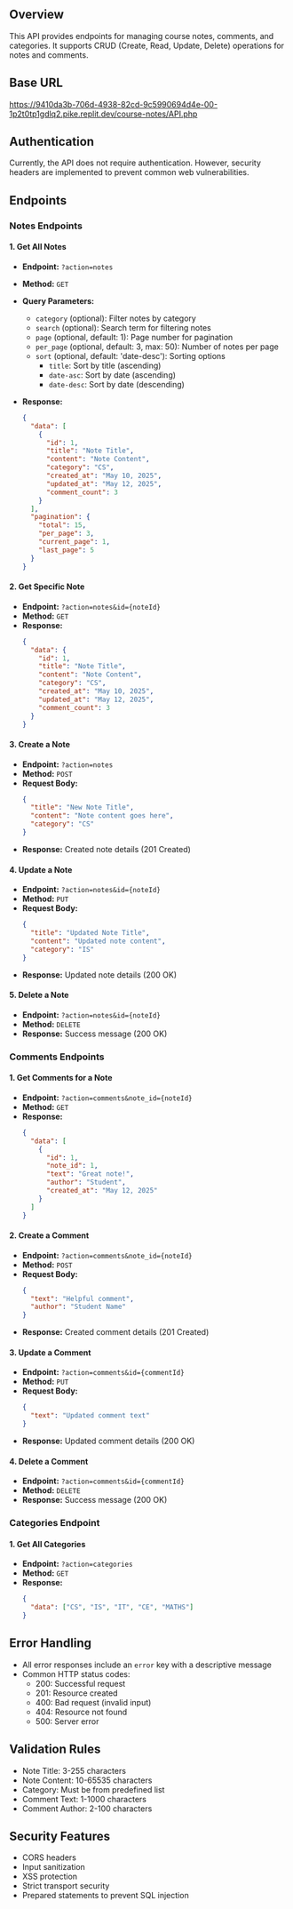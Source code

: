 
## Overview
This API provides endpoints for managing course notes, comments, and categories. It supports CRUD (Create, Read, Update, Delete) operations for notes and comments.

## Base URL
https://9410da3b-706d-4938-82cd-9c5990694d4e-00-1p2t0tp1gdlq2.pike.replit.dev/course-notes/API.php

## Authentication
Currently, the API does not require authentication. However, security headers are implemented to prevent common web vulnerabilities.

## Endpoints

### Notes Endpoints

#### 1. Get All Notes
- **Endpoint:** `?action=notes`
- **Method:** `GET`
- **Query Parameters:**
  - `category` (optional): Filter notes by category
  - `search` (optional): Search term for filtering notes
  - `page` (optional, default: 1): Page number for pagination
  - `per_page` (optional, default: 3, max: 50): Number of notes per page
  - `sort` (optional, default: 'date-desc'): Sorting options
    - `title`: Sort by title (ascending)
    - `date-asc`: Sort by date (ascending)
    - `date-desc`: Sort by date (descending)

- **Response:**
  ```json
  {
    "data": [
      {
        "id": 1,
        "title": "Note Title",
        "content": "Note Content",
        "category": "CS",
        "created_at": "May 10, 2025",
        "updated_at": "May 12, 2025",
        "comment_count": 3
      }
    ],
    "pagination": {
      "total": 15,
      "per_page": 3,
      "current_page": 1,
      "last_page": 5
    }
  }
  ```

#### 2. Get Specific Note
- **Endpoint:** `?action=notes&id={noteId}`
- **Method:** `GET`
- **Response:**
  ```json
  {
    "data": {
      "id": 1,
      "title": "Note Title",
      "content": "Note Content",
      "category": "CS",
      "created_at": "May 10, 2025",
      "updated_at": "May 12, 2025",
      "comment_count": 3
    }
  }
  ```

#### 3. Create a Note
- **Endpoint:** `?action=notes`
- **Method:** `POST`
- **Request Body:**
  ```json
  {
    "title": "New Note Title",
    "content": "Note content goes here",
    "category": "CS"
  }
  ```
- **Response:** Created note details (201 Created)

#### 4. Update a Note
- **Endpoint:** `?action=notes&id={noteId}`
- **Method:** `PUT`
- **Request Body:**
  ```json
  {
    "title": "Updated Note Title",
    "content": "Updated note content",
    "category": "IS"
  }
  ```
- **Response:** Updated note details (200 OK)

#### 5. Delete a Note
- **Endpoint:** `?action=notes&id={noteId}`
- **Method:** `DELETE`
- **Response:** Success message (200 OK)

### Comments Endpoints

#### 1. Get Comments for a Note
- **Endpoint:** `?action=comments&note_id={noteId}`
- **Method:** `GET`
- **Response:**
  ```json
  {
    "data": [
      {
        "id": 1,
        "note_id": 1,
        "text": "Great note!",
        "author": "Student",
        "created_at": "May 12, 2025"
      }
    ]
  }
  ```

#### 2. Create a Comment
- **Endpoint:** `?action=comments&note_id={noteId}`
- **Method:** `POST`
- **Request Body:**
  ```json
  {
    "text": "Helpful comment",
    "author": "Student Name"
  }
  ```
- **Response:** Created comment details (201 Created)

#### 3. Update a Comment
- **Endpoint:** `?action=comments&id={commentId}`
- **Method:** `PUT`
- **Request Body:**
  ```json
  {
    "text": "Updated comment text"
  }
  ```
- **Response:** Updated comment details (200 OK)

#### 4. Delete a Comment
- **Endpoint:** `?action=comments&id={commentId}`
- **Method:** `DELETE`
- **Response:** Success message (200 OK)

### Categories Endpoint

#### 1. Get All Categories
- **Endpoint:** `?action=categories`
- **Method:** `GET`
- **Response:**
  ```json
  {
    "data": ["CS", "IS", "IT", "CE", "MATHS"]
  }
  ```

## Error Handling
- All error responses include an `error` key with a descriptive message
- Common HTTP status codes:
  - 200: Successful request
  - 201: Resource created
  - 400: Bad request (invalid input)
  - 404: Resource not found
  - 500: Server error

## Validation Rules
- Note Title: 3-255 characters
- Note Content: 10-65535 characters
- Category: Must be from predefined list
- Comment Text: 1-1000 characters
- Comment Author: 2-100 characters

## Security Features
- CORS headers
- Input sanitization
- XSS protection
- Strict transport security
- Prepared statements to prevent SQL injection
